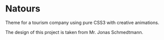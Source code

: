 # Natours

Theme for a tourism company using pure CSS3 with creative animations.

The design of this project is taken from Mr. Jonas Schmedtmann.
